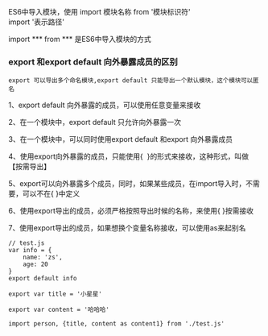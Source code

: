 ES6中导入模块，使用 import 模块名称 from '模块标识符'    
import '表示路径'

import *** from *** 是ES6中导入模块的方式

### export 和export default 向外暴露成员的区别
    export 可以导出多个命名模块,export default 只能导出一个默认模块，这个模块可以匿名

1、export default 向外暴露的成员，可以使用任意变量来接收

2、在一个模块中，export default 只允许向外暴露一次

3、在一个模块中，可以同时使用export default 和export 向外暴露成员

4、使用export向外暴露的成员，只能使用{  }的形式来接收，这种形式，叫做【按需导出】

5、export可以向外暴露多个成员，同时，如果某些成员，在import导入时，不需要，可以不在{ }中定义

6、使用export导出的成员，必须严格按照导出时候的名称，来使用{ }按需接收

7、使用export导出的成员，如果想换个变量名称接收，可以使用as来起别名


```
// test.js
var info = {
    name: 'zs',
    age: 20
}
export default info
 
export var title = '小星星'
 
export var content = '哈哈哈'
```
```
import person, {title, content as content1} from './test.js'
````
